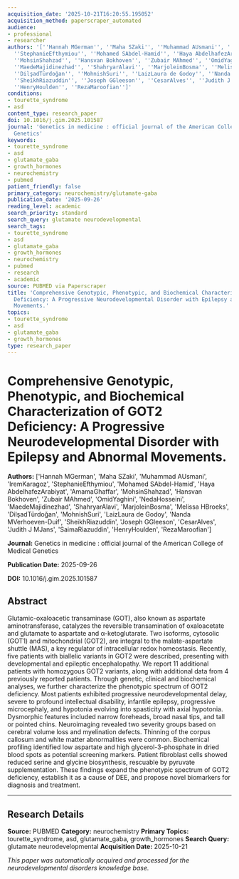 ```yaml
---
acquisition_date: '2025-10-21T16:20:55.195052'
acquisition_method: paperscraper_automated
audience:
- professional
- researcher
authors: '[''Hannah MGerman'', ''Maha SZaki'', ''Muhammad AUsmani'', ''IremKaragoz'',
  ''StephanieEfthymiou'', ''Mohamed SAbdel-Hamid'', ''Haya AbdelhafezArabiyat'', ''AmamaGhaffar'',
  ''MohsinShahzad'', ''Hansvan Bokhoven'', ''Zubair MAhmed'', ''OmidYaghini'', ''NedaHosseini'',
  ''MaedeMajidinezhad'', ''ShahryarAlavi'', ''MarjoleinBosma'', ''Melissa HBroeks'',
  ''DilşadTürdoğan'', ''MohnishSuri'', ''LaizLaura de Godoy'', ''Nanda MVerhoeven-Duif'',
  ''SheikhRiazuddin'', ''Joseph GGleeson'', ''CesarAlves'', ''Judith J MJans'', ''SaimaRiazuddin'',
  ''HenryHoulden'', ''RezaMaroofian'']'
conditions:
- tourette_syndrome
- asd
content_type: research_paper
doi: 10.1016/j.gim.2025.101587
journal: 'Genetics in medicine : official journal of the American College of Medical
  Genetics'
keywords:
- tourette_syndrome
- asd
- glutamate_gaba
- growth_hormones
- neurochemistry
- pubmed
patient_friendly: false
primary_category: neurochemistry/glutamate-gaba
publication_date: '2025-09-26'
reading_level: academic
search_priority: standard
search_query: glutamate neurodevelopmental
search_tags:
- tourette_syndrome
- asd
- glutamate_gaba
- growth_hormones
- neurochemistry
- pubmed
- research
- academic
source: PUBMED via Paperscraper
title: 'Comprehensive Genotypic, Phenotypic, and Biochemical Characterization of GOT2
  Deficiency: A Progressive Neurodevelopmental Disorder with Epilepsy and Abnormal
  Movements.'
topics:
- tourette_syndrome
- asd
- glutamate_gaba
- growth_hormones
type: research_paper
---
```


# Comprehensive Genotypic, Phenotypic, and Biochemical Characterization of GOT2 Deficiency: A Progressive Neurodevelopmental Disorder with Epilepsy and Abnormal Movements.

**Authors:** ['Hannah MGerman', 'Maha SZaki', 'Muhammad AUsmani', 'IremKaragoz', 'StephanieEfthymiou', 'Mohamed SAbdel-Hamid', 'Haya AbdelhafezArabiyat', 'AmamaGhaffar', 'MohsinShahzad', 'Hansvan Bokhoven', 'Zubair MAhmed', 'OmidYaghini', 'NedaHosseini', 'MaedeMajidinezhad', 'ShahryarAlavi', 'MarjoleinBosma', 'Melissa HBroeks', 'DilşadTürdoğan', 'MohnishSuri', 'LaizLaura de Godoy', 'Nanda MVerhoeven-Duif', 'SheikhRiazuddin', 'Joseph GGleeson', 'CesarAlves', 'Judith J MJans', 'SaimaRiazuddin', 'HenryHoulden', 'RezaMaroofian']

**Journal:** Genetics in medicine : official journal of the American College of Medical Genetics

**Publication Date:** 2025-09-26

**DOI:** 10.1016/j.gim.2025.101587

## Abstract

Glutamic-oxaloacetic transaminase (GOT), also known as aspartate aminotransferase, catalyzes the reversible transamination of oxaloacetate and glutamate to aspartate and α-ketoglutarate. Two isoforms, cytosolic (GOT1) and mitochondrial (GOT2), are integral to the malate-aspartate shuttle (MAS), a key regulator of intracellular redox homeostasis. Recently, five patients with biallelic variants in GOT2 were described, presenting with developmental and epileptic encephalopathy. We report 11 additional patients with homozygous GOT2 variants, along with additional data from 4 previously reported patients. Through genetic, clinical and biochemical analyses, we further characterize the phenotypic spectrum of GOT2 deficiency. Most patients exhibited progressive neurodevelopmental delay, severe to profound intellectual disability, infantile epilepsy, progressive microcephaly, and hypotonia evolving into spasticity with axial hypotonia. Dysmorphic features included narrow foreheads, broad nasal tips, and tall or pointed chins. Neuroimaging revealed two severity groups based on cerebral volume loss and myelination defects. Thinning of the corpus callosum and white matter abnormalities were common. Biochemical profiling identified low aspartate and high glycerol-3-phosphate in dried blood spots as potential screening markers. Patient fibroblast cells showed reduced serine and glycine biosynthesis, rescuable by pyruvate supplementation. These findings expand the phenotypic spectrum of GOT2 deficiency, establish it as a cause of DEE, and propose novel biomarkers for diagnosis and treatment.

---

## Research Details

**Source:** PUBMED
**Category:** neurochemistry
**Primary Topics:** tourette_syndrome, asd, glutamate_gaba, growth_hormones
**Search Query:** glutamate neurodevelopmental
**Acquisition Date:** 2025-10-21

*This paper was automatically acquired and processed for the neurodevelopmental disorders knowledge base.*
